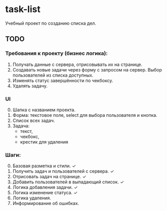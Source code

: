 # task-list

Учебный проект по созданию списка дел.

## TODO

### Требования к проекту (бизнес логика):

1. Получать данные с сервера, отрисовывать их на странице.
2. Создавать новые задачи через форму с запросом на сервер. Выбор пользователей из списка доступных.
3. Изменять статус завершённости по чекбоксу.
4. Удалять задачу.

### UI

0. Шапка с названием проекта.
1. Форма: текстовое поле, select для выбора пользователя и кнопка.
2. Список всех задач.
3. Задача:
   - текст,
   - чекбокс,
   - крестик для удаления

### Шаги:

0. Базовая разметка и стили. &#10003;
1. Получить задач и пользователей с сервера. &#10003;
2. Отрисовать задач на странице. &#10003;
3. Добавить пользователей в выпадающий список. &#10003;
4. Логика добавления задачи. &#10003;
5. Логика изменение статуса. &#10003;
6. Логика удаления.
7. Информирование об ошибках.
